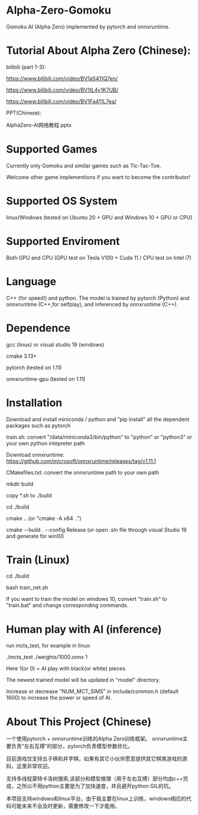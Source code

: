 # Alpha-Zero-Gomoku
Gomoku AI (Alpha Zero) implemented by pytorch and onnxruntime.

# Tutorial About Alpha Zero (Chinese):
bilibili (part 1-3):

https://www.bilibili.com/video/BV1a5411Q7en/

https://www.bilibili.com/video/BV1tL4y1K7UB/

https://www.bilibili.com/video/BV1Fa411L7ea/

PPT(Chinese):

AlphaZero-AI网络教程.pptx

# Supported Games
Currently only Gomoku and similar games such as Tic-Tac-Toe. 

Welcome other game implementions if you want to become the contributor!


# Supported OS System
linux/Windows (tested on Ubuntu 20 + GPU and Windows 10 + GPU or CPU)


# Supported Enviroment
Both GPU and CPU (GPU test on Tesla V100 + Cuda 11 / CPU test on Intel i7)


# Language
C++ (for speed!) and python. The model is trained by pytorch (Python) and onnxruntime (C++,for selfplay), and inferenced by onnxruntime (C++).


# Dependence
gcc (linux) or visual studio 19 (windows)

cmake 3.13+

pytorch (tested on 1.11)

onnxruntime-gpu (tested on 1.11)


# Installation
Download and install miniconda / python
and "pip install" all the dependent packages such as pytorch

train.sh: convert "/data/miniconda3/bin/python" to "python" or "python3" or your own python intepreter path

Download onnxruntime: https://github.com/microsoft/onnxruntime/releases/tag/v1.11.1

CMakefiles.txt:  convert the onnxruntime path to your own path




mkdir build

copy *.sh to ./build

cd ./build

cmake ..    (or "cmake -A x64 ..")

cmake --build . --config Release   (or open .sln file through visual Studio 19 and generate for win10)


# Train (Linux)
cd ./build

bash train_net.sh

If you want to train the model on windows 10, convert "train.sh" to "train.bat" and change corresponding commands.


# Human play with AI (inference)
run mcts_test, for example in linux:

./mcts_test ./weights/1000.onnx 1

Here 1(or 0) = AI play with black(or white) pieces. 

The newest trained model will be updated in "model" directory. 

Increase or decrease "NUM_MCT_SIMS" in include/common.h (default 1600) to increase the power or speed of AI.

# About This Project (Chinese)

一个使用pytorch + onnxruntime训练的Alpha Zero训练框架。
onnxruntime主要负责“左右互搏”的部分，pytorch负责模型参数优化。

目前游戏仅支持五子棋和井字棋，如果有其它小伙伴愿意提供其它棋类游戏的源码，这里非常欢迎。

支持多线程蒙特卡洛树搜索,该部分和模型推理（用于左右互搏）部分均由c++完成，之所以不用python主要是为了加快速度，并且避开python GIL的坑。

本项目支持windows和linux平台。由于我主要在linux上训练，windows相应的代码可能未来不会及时更新，需要修改一下才能用。

